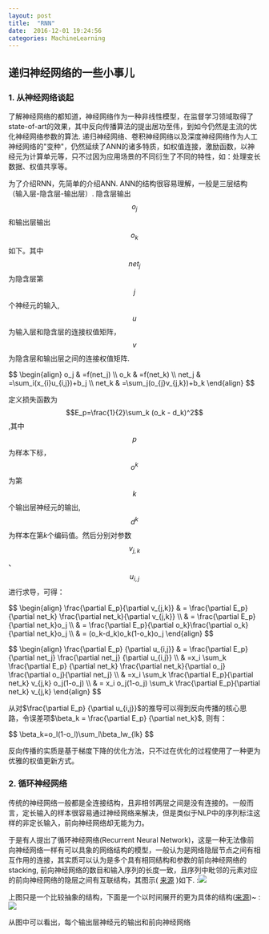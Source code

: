 ```yaml
---
layout: post
title:  "RNN"
date:  2016-12-01 19:24:56
categories: MachineLearning
---
```



递归神经网络的一些小事儿
-----

### 1. 从神经网络谈起

了解神经网络的都知道，神经网络作为一种非线性模型，在监督学习领域取得了state-of-art的效果，其中反向传播算法的提出居功至伟，到如今仍然是主流的优化神经网络参数的算法. 递归神经网络、卷积神经网络以及深度神经网络作为人工神经网络的"变种"，仍然延续了ANN的诸多特质，如权值连接，激励函数，以神经元为计算单元等，只不过因为应用场景的不同衍生了不同的特性，如：处理变长数据、权值共享等。

为了介绍RNN，先简单的介绍ANN. ANN的结构很容易理解，一般是三层结构（输入层-隐含层-输出层）. 隐含层输出$$o_j$$ 和输出层输出$$o_k$$如下。其中$$net_j$$为隐含层第$$j$$个神经元的输入,$$u$$为输入层和隐含层的连接权值矩阵，$$v$$为隐含层和输出层之间的连接权值矩阵.
<p>
$$
\begin{align}
o_j & =f(net_j) \\
o_k & =f(net_k) \\ 
net_j & =\sum_i(x_{i}u_{i,j})+b_j \\
net_k & =\sum_j(o_{j}v_{j,k})+b_k
\end{align}
$$
</p>

定义损失函数为$$E_p=\frac{1}{2}\sum_k (o_k - d_k)^2$$ ,其中$$p$$为样本下标，$$o^k$$为第$$k$$个输出层神经元的输出,$$d^k$$为样本在第$k$个编码值。然后分别对参数$$v_{j,k}$$、$$u_{i,j}$$ 进行求导，可得：
<p>
$$
\begin{align}
\frac{\partial E_p}{\partial v_{j,k}} & = \frac{\partial E_p}{\partial net_k} \frac{\partial net_k}{\partial v_{j,k}} \\
& = \frac{\partial E_p}{\partial net_k}o_j \\
& = \frac{\partial E_p}{\partial o_k}\frac{\partial o_k}{\partial net_k}o_j \\
& = (o_k-d_k)o_k(1-o_k)o_j
\end{align}
$$
</p>

<p>
$$
\begin{align}
\frac{\partial E_p} {\partial u_{i,j}} & = \frac{\partial E_p} {\partial net_j} \frac{\partial net_j} {\partial u_{i,j}} \\
& =x_i \sum_k \frac{\partial E_p} {\partial net_k} \frac{\partial net_k}{\partial o_j} \frac{\partial o_j}{\partial net_j}  \\
& =x_i \sum_k \frac{\partial E_p}{\partial net_k} v_{j,k} o_j(1-o_j) \\
& = x_i o_j(1-o_j) \sum_k \frac{\partial E_p}{\partial net_k} v_{j,k} 
\end{align}
$$
</p>

从对$\frac{\partial E_p} {\partial u_{i,j}}$的推导可以得到反向传播的核心思路，令误差项$\beta_k = \frac{\partial E_p} {\partial net_k}$, 则有：

<p>
$$
\beta_k=o_l(1-o_l)\sum_l\beta_lw_{lk}
$$
</p>

反向传播的实质是基于梯度下降的优化方法，只不过在优化的过程使用了一种更为优雅的权值更新方式。

### 2. 循环神经网络

  传统的神经网络一般都是全连接结构，且非相邻两层之间是没有连接的。一般而言，定长输入的样本很容易通过神经网络来解决，但是类似于NLP中的序列标注这样的非定长输入，前向神经网络却无能为力。
  
  于是有人提出了循环神经网络(Recurrent Neural Network)，这是一种无法像前向神经网络一样有可以具象的网络结构的模型，一般认为是网络隐层节点之间有相互作用的连接，其实质可以认为是多个具有相同结构和参数的前向神经网络的stacking, 前向神经网络的数目和输入序列的长度一致，且序列中毗邻的元素对应的前向神经网络的隐层之间有互联结构，其图示( [来源](http://www.wildml.com/2015/09/recurrent-neural-networks-tutorial-part-1-introduction-to-rnns/) )如下.
:![](http://d3kbpzbmcynnmx.cloudfront.net/wp-content/uploads/2015/09/rnn.jpg)

 上图只是一个比较抽象的结构，下面是一个以时间展开的更为具体的结构([来源](http://www.cnblogs.com/YiXiaoZhou/p/6058890.html))~
:![](http://images2015.cnblogs.com/blog/1027162/201611/1027162-20161113162111280-1753976877.png)

从图中可以看出，每个输出层神经元的输出和前向神经网络








